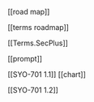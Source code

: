 
[[road map]]



[[terms roadmap]]



[[Terms.SecPlus]]



[[prompt]]



[[SYO-701 1.1]]
[[chart]]



[[SYO-701 1.2]]